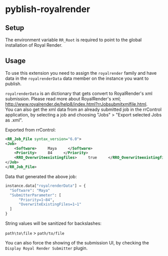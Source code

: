 # pyblish-royalrender

## Setup

The environment variable ```RR_Root``` is required to point to the global installation of Royal Render.

## Usage

To use this extension you need to assign the ```royalrender``` family and have data in the ```royalrenderData``` data member on the instance you want to publish.

```royalrenderData``` is an dictionary that gets convert to RoyalRender's xml submission. Please read more about RoyalRender's xml; http://www.royalrender.de/help8/index.html?rrJobsubmitxmlfile.html.   
You can also get the xml data from an already submitted job in the rrControl application, by selecting a job and choosing "Jobs" > "Export selected Jobs as .xml".

Exported from rrControl:

```xml
<RR_Job_File syntax_version="6.0">
<Job>
    <Software>     Maya     </Software>
    <Priority>     84     </Priority>
    <RRO_Overwriteexistingfiles>     true     </RRO_Overwriteexistingfiles>
</Job>
</RR_Job_File>
```

Data that generated the above job:

```python
instance.data["royalrenderData"] = {
  "Software": "Maya"
  "SubmitterParameter": [
      "Priority=1~84",
      "OverwriteExistingFiles=1~1"
  ]
}
```

String values will be sanitized for backslashes:

```path\to\file``` > ```path/to/file```

You can also force the showing of the submission UI, by checking the ```Display Royal Render Submitter``` plugin.
